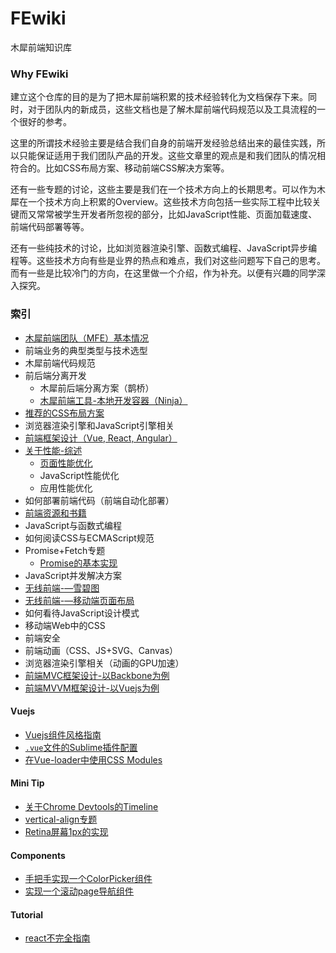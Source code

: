 # FEwiki
木犀前端知识库

### Why FEwiki

建立这个仓库的目的是为了把木犀前端积累的技术经验转化为文档保存下来。同时，对于团队内的新成员，这些文档也是了解木犀前端代码规范以及工具流程的一个很好的参考。

这里的所谓技术经验主要是结合我们自身的前端开发经验总结出来的最佳实践，所以只能保证适用于我们团队产品的开发。这些文章里的观点是和我们团队的情况相符合的。比如CSS布局方案、移动前端CSS解决方案等。

还有一些专题的讨论，这些主要是我们在一个技术方向上的长期思考。可以作为木犀在一个技术方向上积累的Overview。这些技术方向包括一些实际工程中比较关键而又常常被学生开发者所忽视的部分，比如JavaScript性能、页面加载速度、前端代码部署等等。

还有一些纯技术的讨论，比如浏览器渲染引擎、函数式编程、JavaScript异步编程等。这些技术方向有些是业界的热点和难点，我们对这些问题写下自己的思考。而有一些是比较冷门的方向，在这里做一个介绍，作为补充。以便有兴趣的同学深入探究。

### 索引

+ [木犀前端团队（MFE）基本情况](https://github.com/Muxi-Studio/FEwiki/blob/master/subject/muxife.md)
+ 前端业务的典型类型与技术选型
+ 木犀前端代码规范
+ 前后端分离开发
  + 木犀前后端分离方案（鹊桥）
  + [木犀前端工具-本地开发容器（Ninja）](https://github.com/Muxi-Studio/ninja)
+ [推荐的CSS布局方案](https://github.com/Muxi-Studio/FEwiki/blob/master/subject/css-layout.md)
+ 浏览器渲染引擎和JavaScript引擎相关
+ [前端框架设计（Vue, React, Angular）](https://github.com/Muxi-Studio/FEwiki/blob/master/subject/fe-framework.md)
+ [关于性能-综述](https://github.com/Muxi-Studio/FEwiki/blob/master/subject/Web-Performance-Analysis/performance.md)
  + [页面性能优化](https://github.com/Muxi-Studio/FEwiki/blob/master/subject/Web-Performance-Analysis/页面性能优化.md)
  + JavaScript性能优化
  + 应用性能优化
+ 如何部署前端代码（前端自动化部署）
+ [前端资源和书籍](https://github.com/Muxi-Studio/awesome_fe)
+ JavaScript与函数式编程
+ 如何阅读CSS与ECMAScript规范
+ Promise+Fetch专题
  + [Promise的基本实现](http://stephenliu.site/2017/07/06/%E5%AE%9E%E7%8E%B0%E4%B8%80%E4%B8%AAPromise/)
+ JavaScript并发解决方案
+ [无线前端-—雪碧图](https://github.com/Muxi-Studio/FEwiki/blob/master/subject/Wireless-front-end/sprite.md)
+ [无线前端-—移动端页面布局](https://github.com/Muxi-Studio/FEwiki/blob/master/subject/Wireless-front-end/mobile-layout.md)
+ 如何看待JavaScript设计模式
+ 移动端Web中的CSS
+ 前端安全
+ 前端动画（CSS、JS+SVG、Canvas）
+ 浏览器渲染引擎相关（动画的GPU加速）
+ [前端MVC框架设计-以Backbone为例](https://github.com/jsrebuild/javascript-framework-design)
+ [前端MVVM框架设计-以Vuejs为例](https://github.com/jsrebuild/build-your-own-vuejs)

#### Vuejs

+ [Vuejs组件风格指南](https://github.com/Muxi-Studio/FEwiki/blob/master/subject/vue/vue-style-guide.md)
+ [`.vue`文件的Sublime插件配置]()
+ [在Vue-loader中使用CSS Modules](http://zxc0328.github.io/2016/11/29/timeline/)


#### Mini Tip

+ [关于Chrome Devtools的Timeline](http://zxc0328.github.io/2016/11/29/timeline/)
+ [vertical-align专题](https://github.com/Muxi-Studio/FEwiki/blob/master/minitip/vertical-align.md)
+ [Retina屏幕1px的实现](https://github.com/Muxi-Studio/FEwiki/blob/master/minitip/Retina%E5%B1%8F%E5%B9%951px%E7%9A%84%E5%AE%9E%E7%8E%B0.md)

#### Components
+ [手把手实现一个ColorPicker组件](http://stephenliu.site/2017/09/13/A-color-picker-from-the-scratch/)
+ [实现一个滚动page导航组件](https://github.com/stephenLYao/Doooosth/blob/gh-pages/scroll-pages/index.html)

#### Tutorial

+ [react不完全指南](https://github.com/Muxi-Studio/FEwiki/blob/master/tutorial/react/)
